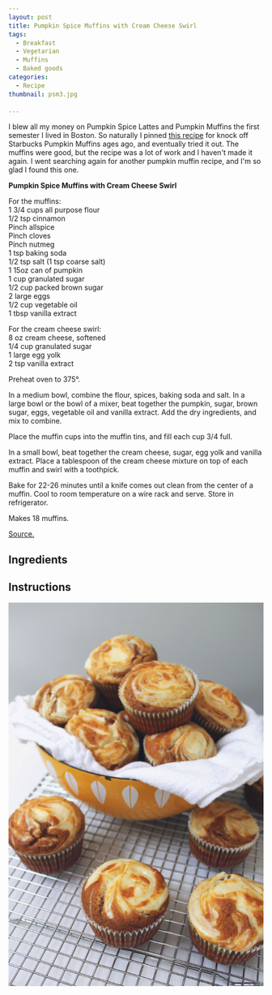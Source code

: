 ```yaml
---
layout: post
title: Pumpkin Spice Muffins with Cream Cheese Swirl
tags:
  - Breakfast
  - Vegetarian
  - Muffins
  - Baked goods
categories:
  - Recipe
thumbnail: psm3.jpg

---
```


I blew all my money on Pumpkin Spice Lattes and Pumpkin Muffins the first semester I lived in Boston. So naturally I pinned [this recipe](http://www.annies-eats.com/2010/10/08/pumpkin-cream-cheese-muffins/) for knock off Starbucks Pumpkin Muffins ages ago, and eventually tried it out. The muffins were good, but the recipe was a lot of work and I haven't made it again. I went searching again for another pumpkin muffin recipe, and I'm so glad I found this one.

  

  

**Pumpkin Spice Muffins with Cream Cheese Swirl**  
  
For the muffins:  
1 3/4 cups all purpose flour  
1/2 tsp cinnamon  
Pinch allspice  
Pinch cloves  
Pinch nutmeg  
1 tsp baking soda  
1/2 tsp salt (1 tsp coarse salt)  
1 15oz can of pumpkin  
1 cup granulated sugar  
1/2 cup packed brown sugar  
2 large eggs  
1/2 cup vegetable oil  
1 tbsp vanilla extract  
  
For the cream cheese swirl:  
8 oz cream cheese, softened  
1/4 cup granulated sugar  
1 large egg yolk  
2 tsp vanilla extract  
  
Preheat oven to 375°.  
  
In a medium bowl, combine the flour, spices, baking soda and salt. In a large bowl or the bowl of a mixer, beat together the pumpkin, sugar, brown sugar, eggs, vegetable oil and vanilla extract. Add the dry ingredients, and mix to combine.  
  
Place the muffin cups into the muffin tins, and fill each cup 3/4 full.  
  
In a small bowl, beat together the cream cheese, sugar, egg yolk and vanilla extract. Place a tablespoon of the cream cheese mixture on top of each muffin and swirl with a toothpick.  
  
Bake for 22-26 minutes until a knife comes out clean from the center of a muffin. Cool to room temperature on a wire rack and serve. Store in refrigerator.  
  
Makes 18 muffins.  
  
[Source.](http://www.thenovicechefblog.com/2015/11/pumpkin-cream-cheese-swirl-muffins/)

## Ingredients



## Instructions







![Image of Pumpkin Spice Muffins with Cream Cheese Swirl.](/upload/psm1.jpg)